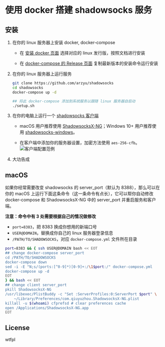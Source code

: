 # 使用 docker 搭建 shadowsocks 服务

## 安装

1. 在你的 linux 服务器上安装 docker, docker-compose

	* 在 [安装 docker 页面](https://docs.docker.com/install/#supported-platforms) 选择对应的 linux 发行版，按照文档进行安装

	* 在 [docker-compose 的 Release 页面](https://github.com/docker/compose/releases/latest) 复制最新版本的安装命令运行安装

2. 在你的 linux 服务器上运行服务

	```bash
	git clone https://github.com/arzyu/shadowsocks
	cd shadowsocks
	docker-compose up -d

	## 将此 docker-compose 添加到系统服务以跟随 linux 服务器自启动
	./setup.sh
	```

3. 在你的电脑上运行一个 [shadowsocks 客户端](http://shadowsocks.org/en/download/clients.html)

	* macOS 用户推荐使用 [ShadowsocksX-NG](https://github.com/shadowsocks/ShadowsocksX-NG/releases/latest)；Windows 10+ 用户推荐使用 [shadowsocks-windows](https://github.com/shadowsocks/shadowsocks-windows/releases/latest)。

	* 在客户端中添加你的服务器设置，加密方法使用 `aes-256-cfb`。![客户端配置范例](https://user-images.githubusercontent.com/1270145/46902739-e68ed180-cefc-11e8-989b-a2fef96da92b.png)

4. 大功告成

## macOS

如果你经常需要改变 shadowsocks 的 server_port（默认为 8388），那么可以在你的 macOS 上运行下面这条命令（这一条命令有点长），它可以帮你自动修改 docker-compose 和 ShadowsocksX-NG 中的 server_port 并重启服务和客户端。

**注意：命令中有 3 处需要根据自己的情况做修改**

* `port=8383`，把 8383 换成你想用的新端口号
* `USER@DOMAIN`，替换成你自己的 linux 服务器登录信息
* `/PATH/TO/SHADOWSOCKS`，对应 `docker-compose.yml` 文件所在目录

```bash
port=8383 && { ssh USER@DOMAIN bash << EOT
## change docker-compose server_port
cd /PATH/TO/SHADOWSOCKS
docker-compose down
sed -i -E "N;s/(ports:[^0-9]*)[0-9]+:/\1$port:/" docker-compose.yml
docker-compose up -d
EOT
} && bash << EOT
## change client server_port
pkill ShadowsocksX-NG
/usr/libexec/PlistBuddy -c "Set :ServerProfiles:0:ServerPort $port" \
    ~/Library/Preferences/com.qiuyuzhou.ShadowsocksX-NG.plist
killall -u $(whoami) cfprefsd # clear preferences cache
open /Applications/ShadowsocksX-NG.app
EOT
```

## License

wtfpl
